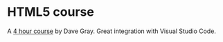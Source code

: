 # HTML5 course 

A [4 hour course](https://www.youtube.com/watch?v=mJgBOIoGihA) by Dave Gray.  Great integration with Visual Studio Code. 
